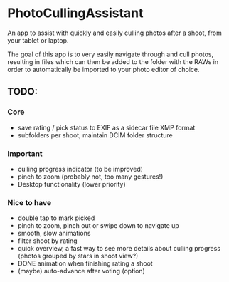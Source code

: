 # PhotoCullingAssistant

An app to assist with quickly and easily culling photos after a shoot, from your tablet or laptop.

The goal of this app is to very easily navigate through and cull photos, resulting in files which can then be added to
the folder with the RAWs in order to automatically be imported to your photo editor of choice.

## TODO:

### Core

- save rating / pick status to EXIF as a sidecar file XMP format
- subfolders per shoot, maintain DCIM folder structure

### Important

- culling progress indicator (to be improved)
- pinch to zoom (probably not, too many gestures!)
- Desktop functionality (lower priority)

### Nice to have

- double tap to mark picked
- pinch to zoom, pinch out or swipe down to navigate up
- smooth, slow animations
- filter shoot by rating
- quick overview, a fast way to see more details about culling progress (photos grouped by stars in shoot view?)
- DONE animation when finishing rating a shoot
- (maybe) auto-advance after voting (option)
